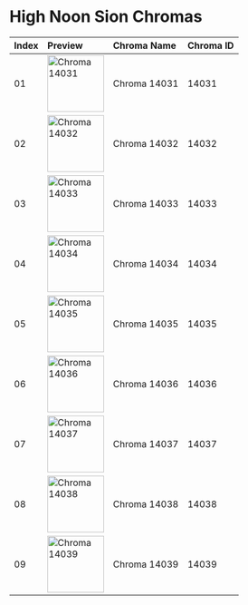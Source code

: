 # High Noon Sion Chromas

| Index | Preview | Chroma Name | Chroma ID |
|:---|:---|:---|:---|
| 01 | <img src='https://raw.communitydragon.org/latest/plugins/rcp-be-lol-game-data/global/default/v1/champion-chroma-images/14/14031.png' alt='Chroma 14031' width='100'> | Chroma 14031 | 14031 |
| 02 | <img src='https://raw.communitydragon.org/latest/plugins/rcp-be-lol-game-data/global/default/v1/champion-chroma-images/14/14032.png' alt='Chroma 14032' width='100'> | Chroma 14032 | 14032 |
| 03 | <img src='https://raw.communitydragon.org/latest/plugins/rcp-be-lol-game-data/global/default/v1/champion-chroma-images/14/14033.png' alt='Chroma 14033' width='100'> | Chroma 14033 | 14033 |
| 04 | <img src='https://raw.communitydragon.org/latest/plugins/rcp-be-lol-game-data/global/default/v1/champion-chroma-images/14/14034.png' alt='Chroma 14034' width='100'> | Chroma 14034 | 14034 |
| 05 | <img src='https://raw.communitydragon.org/latest/plugins/rcp-be-lol-game-data/global/default/v1/champion-chroma-images/14/14035.png' alt='Chroma 14035' width='100'> | Chroma 14035 | 14035 |
| 06 | <img src='https://raw.communitydragon.org/latest/plugins/rcp-be-lol-game-data/global/default/v1/champion-chroma-images/14/14036.png' alt='Chroma 14036' width='100'> | Chroma 14036 | 14036 |
| 07 | <img src='https://raw.communitydragon.org/latest/plugins/rcp-be-lol-game-data/global/default/v1/champion-chroma-images/14/14037.png' alt='Chroma 14037' width='100'> | Chroma 14037 | 14037 |
| 08 | <img src='https://raw.communitydragon.org/latest/plugins/rcp-be-lol-game-data/global/default/v1/champion-chroma-images/14/14038.png' alt='Chroma 14038' width='100'> | Chroma 14038 | 14038 |
| 09 | <img src='https://raw.communitydragon.org/latest/plugins/rcp-be-lol-game-data/global/default/v1/champion-chroma-images/14/14039.png' alt='Chroma 14039' width='100'> | Chroma 14039 | 14039 |
